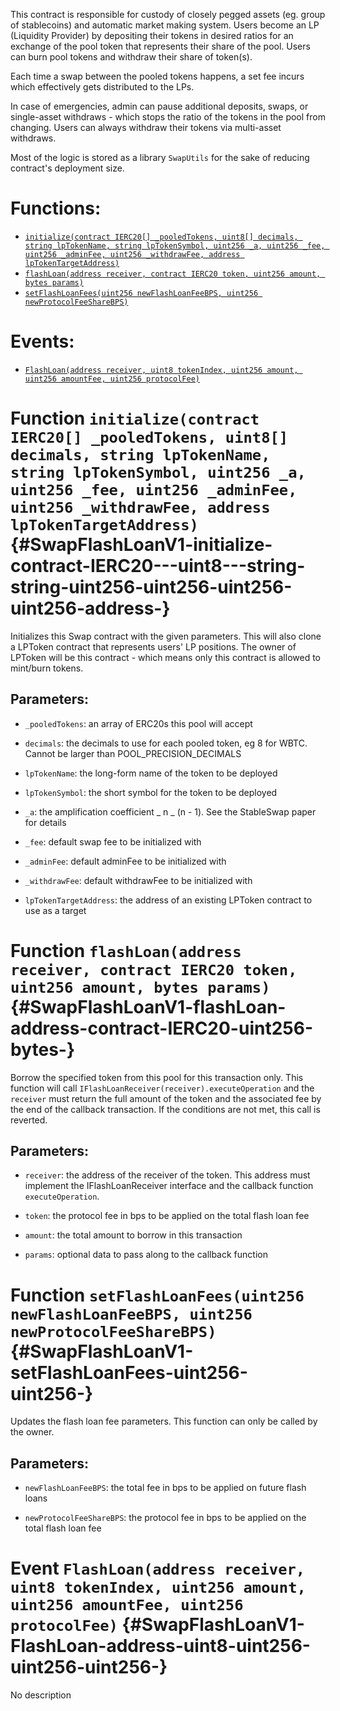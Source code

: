 This contract is responsible for custody of closely pegged assets (eg. group of stablecoins)
and automatic market making system. Users become an LP (Liquidity Provider) by depositing their tokens
in desired ratios for an exchange of the pool token that represents their share of the pool.
Users can burn pool tokens and withdraw their share of token(s).

Each time a swap between the pooled tokens happens, a set fee incurs which effectively gets
distributed to the LPs.

In case of emergencies, admin can pause additional deposits, swaps, or single-asset withdraws - which
stops the ratio of the tokens in the pool from changing.
Users can always withdraw their tokens via multi-asset withdraws.

Most of the logic is stored as a library `SwapUtils` for the sake of reducing contract's
deployment size.

# Functions:

- [`initialize(contract IERC20[] _pooledTokens, uint8[] decimals, string lpTokenName, string lpTokenSymbol, uint256 _a, uint256 _fee, uint256 _adminFee, uint256 _withdrawFee, address lpTokenTargetAddress)`](#SwapFlashLoanV1-initialize-contract-IERC20---uint8---string-string-uint256-uint256-uint256-uint256-address-)
- [`flashLoan(address receiver, contract IERC20 token, uint256 amount, bytes params)`](#SwapFlashLoanV1-flashLoan-address-contract-IERC20-uint256-bytes-)
- [`setFlashLoanFees(uint256 newFlashLoanFeeBPS, uint256 newProtocolFeeShareBPS)`](#SwapFlashLoanV1-setFlashLoanFees-uint256-uint256-)

# Events:

- [`FlashLoan(address receiver, uint8 tokenIndex, uint256 amount, uint256 amountFee, uint256 protocolFee)`](#SwapFlashLoanV1-FlashLoan-address-uint8-uint256-uint256-uint256-)

# Function `initialize(contract IERC20[] _pooledTokens, uint8[] decimals, string lpTokenName, string lpTokenSymbol, uint256 _a, uint256 _fee, uint256 _adminFee, uint256 _withdrawFee, address lpTokenTargetAddress)` {#SwapFlashLoanV1-initialize-contract-IERC20---uint8---string-string-uint256-uint256-uint256-uint256-address-}

Initializes this Swap contract with the given parameters.
This will also clone a LPToken contract that represents users'
LP positions. The owner of LPToken will be this contract - which means
only this contract is allowed to mint/burn tokens.

## Parameters:

- `_pooledTokens`: an array of ERC20s this pool will accept

- `decimals`: the decimals to use for each pooled token,
  eg 8 for WBTC. Cannot be larger than POOL_PRECISION_DECIMALS

- `lpTokenName`: the long-form name of the token to be deployed

- `lpTokenSymbol`: the short symbol for the token to be deployed

- `_a`: the amplification coefficient _ n _ (n - 1). See the
  StableSwap paper for details

- `_fee`: default swap fee to be initialized with

- `_adminFee`: default adminFee to be initialized with

- `_withdrawFee`: default withdrawFee to be initialized with

- `lpTokenTargetAddress`: the address of an existing LPToken contract to use as a target

# Function `flashLoan(address receiver, contract IERC20 token, uint256 amount, bytes params)` {#SwapFlashLoanV1-flashLoan-address-contract-IERC20-uint256-bytes-}

Borrow the specified token from this pool for this transaction only. This function will call
`IFlashLoanReceiver(receiver).executeOperation` and the `receiver` must return the full amount of the token
and the associated fee by the end of the callback transaction. If the conditions are not met, this call
is reverted.

## Parameters:

- `receiver`: the address of the receiver of the token. This address must implement the IFlashLoanReceiver
  interface and the callback function `executeOperation`.

- `token`: the protocol fee in bps to be applied on the total flash loan fee

- `amount`: the total amount to borrow in this transaction

- `params`: optional data to pass along to the callback function

# Function `setFlashLoanFees(uint256 newFlashLoanFeeBPS, uint256 newProtocolFeeShareBPS)` {#SwapFlashLoanV1-setFlashLoanFees-uint256-uint256-}

Updates the flash loan fee parameters. This function can only be called by the owner.

## Parameters:

- `newFlashLoanFeeBPS`: the total fee in bps to be applied on future flash loans

- `newProtocolFeeShareBPS`: the protocol fee in bps to be applied on the total flash loan fee

# Event `FlashLoan(address receiver, uint8 tokenIndex, uint256 amount, uint256 amountFee, uint256 protocolFee)` {#SwapFlashLoanV1-FlashLoan-address-uint8-uint256-uint256-uint256-}

No description

